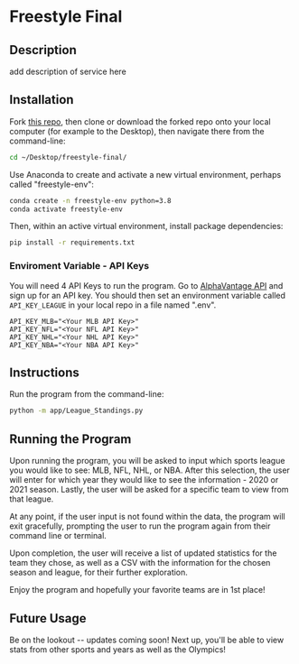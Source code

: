 #  Freestyle Final 

## Description 
add description of service here 

## Installation

Fork [this repo](https://github.com/agz9/freestyle-final), then clone or download the forked repo onto your local computer (for example to the Desktop), then navigate there from the command-line:

```sh
cd ~/Desktop/freestyle-final/
```

Use Anaconda to create and activate a new virtual environment, perhaps called "freestyle-env":

```sh
conda create -n freestyle-env python=3.8
conda activate freestyle-env
```

Then, within an active virtual environment, install package dependencies:

```sh
pip install -r requirements.txt
```

### Enviroment Variable - API Keys

 You will need 4 API Keys to run the program. Go to [AlphaVantage API](https://www.alphavantage.co) and sign up for an API key. You should then set an environment variable called `API_KEY_LEAGUE` in your local repo in a file named ".env".

 ```
 API_KEY_MLB="<Your MLB API Key>"
 API_KEY_NFL="<Your NFL API Key>"
 API_KEY_NHL="<Your NHL API Key>"
 API_KEY_NBA="<Your NBA API Key>"
 ```

 ## Instructions

 Run the program from the command-line:

 ```sh
 python -m app/League_Standings.py
 ```

 ## Running the Program

 Upon running the program, you will be asked to input which sports league you would like to see: MLB, NFL, NHL, or NBA. After this selection, the user will enter for which year they would like to see the information - 2020 or 2021 season. Lastly, the user will be asked for a specific team to view from that league. 

 At any point, if the user input is not found within the data, the program will exit gracefully, prompting the user to run the program again from their command line or terminal. 

 Upon completion, the user will receive a list of updated statistics for the team they chose, as well as a CSV with the information for the chosen season and league, for their further exploration. 

 Enjoy the program and hopefully your favorite teams are in 1st place! 

 ## Future Usage

 Be on the lookout -- updates coming soon! Next up, you'll be able to view stats from other sports and years as well as the Olympics! 